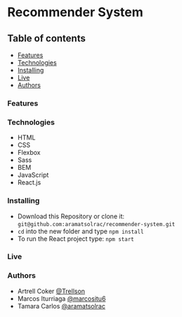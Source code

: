 # Recommender System

## Table of contents

- [Features](#features)
- [Technologies](#technologies)
- [Installing](#installing)
- [Live](#live)
- [Authors](#authors)

### Features

### Technologies

- HTML
- CSS
- Flexbox
- Sass
- BEM
- JavaScript
- React.js

### Installing

- Download this Repository or clone it: `git@github.com:aramatsolrac/recommender-system.git`
- `cd` into the new folder and type `npm install`
- To run the React project type: `npm start`

### Live

<!-- - <a href="" target="\_blank">Recommender System</a>
- <a href="" target="\_blank">Recommender System API</a> -->

### Authors

- Artrell Coker [@Trellson](https://github.com/Trellson)
- Marcos Iturriaga [@marcositu6](https://github.com/marcositu6)
- Tamara Carlos [@aramatsolrac](https://github.com/aramatsolrac)
